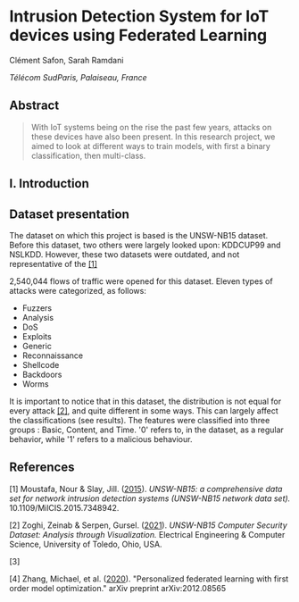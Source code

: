 # Intrusion Detection System for IoT devices using Federated Learning

Clément Safon, Sarah Ramdani 

*Télécom SudParis, Palaiseau, France*

## Abstract 

> With IoT systems being on the rise the past few years, attacks on these devices have also been present. In this research project, we aimed to look at different ways to train models, with first a binary classification, then multi-class. 


## I. Introduction 

## Dataset presentation

The dataset on which this project is based is the UNSW-NB15 dataset. Before this dataset, two others were largely looked upon: KDDCUP99 and NSLKDD. However, these two datasets were outdated, and not representative of the [[1]](#1)

2,540,044 flows of traffic were opened for this dataset. 
Eleven types of attacks were categorized, as follows:
- Fuzzers
- Analysis 
- DoS 
- Exploits
- Generic
- Reconnaissance 
- Shellcode 
- Backdoors 
- Worms

It is important to notice that in this dataset, the distribution is not equal for every attack [[2]](#2), and quite different in some ways. This can largely affect the classifications (see results).
The features were classified into three groups : Basic, Content, and Time. '0' refers to, in the dataset, as a regular behavior, while '1' refers to a malicious behaviour. 

## References
<a id="1">[1]</a> 
Moustafa, Nour & Slay, Jill. ([2015](https://www.researchgate.net/publication/287330529_UNSW-NB15_a_comprehensive_data_set_for_network_intrusion_detection_systems_UNSW-NB15_network_data_set)). 
*UNSW-NB15: a comprehensive data set for network intrusion detection systems (UNSW-NB15 network data set).*
10.1109/MilCIS.2015.7348942. 

<a id="2">[2]</a>
Zoghi, Zeinab & Serpen, Gursel. ([2021](https://arxiv.org/abs/2101.05067)).
*UNSW-NB15 Computer Security Dataset: Analysis through 
Visualization.*
Electrical Engineering & Computer Science, University of Toledo, Ohio, USA.

<a id="3">[3]</a>


<a id="4">[4]</a>
Zhang, Michael, et al. ([2020](https://arxiv.org/abs/2012.08565)).
"Personalized federated learning with first order model optimization." arXiv preprint arXiv:2012.08565 

